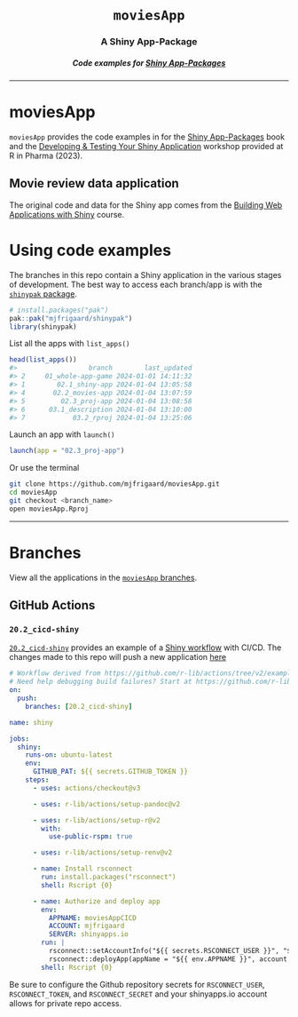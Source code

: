 <h1 align="center"> <code>moviesApp</code> </h1>
<h3 align="center"> A Shiny App-Package </h3>
<h5 align="center"> Code examples for <a href="https://mjfrigaard.github.io/shinyap/"> Shiny App-Packages </a> </h5>

<hr>

# moviesApp

`moviesApp` provides the code examples in for the [Shiny App-Packages](https://mjfrigaard.github.io/shinyap/) book and the [Developing & Testing Your Shiny Application](https://mjfrigaard.github.io/dev-test-shiny/) workshop provided at R in Pharma (2023).

## Movie review data application

The original code and data for the Shiny app comes from the [Building Web Applications with Shiny](https://rstudio-education.github.io/shiny-course/) course.

# Using code examples

The branches in this repo contain a Shiny application in the various stages of development. The best way to access each branch/app is with the [`shinypak` package](https://mjfrigaard.github.io/shinypak/). 

```r
# install.packages("pak")
pak::pak("mjfrigaard/shinypak")
library(shinypak)
```

List all the apps with `list_apps()`


```r
head(list_apps())
#>                  branch        last_updated
#> 2     01_whole-app-game 2024-01-01 14:11:32
#> 1        02.1_shiny-app 2024-01-04 13:05:58
#> 4       02.2_movies-app 2024-01-04 13:07:59
#> 5         02.3_proj-app 2024-01-04 13:08:58
#> 6      03.1_description 2024-01-04 13:10:00
#> 7            03.2_rproj 2024-01-04 13:25:06
```

Launch an app with `launch()`

```r
launch(app = "02.3_proj-app")
```

Or use the terminal

``` bash
git clone https://github.com/mjfrigaard/moviesApp.git
cd moviesApp
git checkout <branch_name>
open moviesApp.Rproj
```

------------------------------------------------------------------------

# Branches

View all the applications in the [`moviesApp` branches](https://github.com/mjfrigaard/moviesApp/branches/all).

## GitHub Actions 

### `20.2_cicd-shiny`

[`20.2_cicd-shiny`](https://github.com/mjfrigaard/moviesApp/tree/20.2_cicd-shiny) provides an example of a [Shiny workflow](https://github.com/r-lib/actions/tree/v2/examples#shiny-app-deployment) with CI/CD. The changes made to this repo will push a new application [here](https://mjfrigaard.shinyapps.io/moviesAppCICD/)

```yaml
# Workflow derived from https://github.com/r-lib/actions/tree/v2/examples
# Need help debugging build failures? Start at https://github.com/r-lib/actions#where-to-find-help
on:
  push:
    branches: [20.2_cicd-shiny]

name: shiny

jobs:
  shiny:
    runs-on: ubuntu-latest
    env:
      GITHUB_PAT: ${{ secrets.GITHUB_TOKEN }}
    steps:
      - uses: actions/checkout@v3

      - uses: r-lib/actions/setup-pandoc@v2

      - uses: r-lib/actions/setup-r@v2
        with:
          use-public-rspm: true

      - uses: r-lib/actions/setup-renv@v2

      - name: Install rsconnect
        run: install.packages("rsconnect")
        shell: Rscript {0}

      - name: Authorize and deploy app
        env: 
          APPNAME: moviesAppCICD
          ACCOUNT: mjfrigaard
          SERVER: shinyapps.io
        run: |
          rsconnect::setAccountInfo("${{ secrets.RSCONNECT_USER }}", "${{ secrets.RSCONNECT_TOKEN }}", "${{ secrets.RSCONNECT_SECRET }}")
          rsconnect::deployApp(appName = "${{ env.APPNAME }}", account = "${{ env.ACCOUNT }}", server = "${{ env.SERVER }}", forceUpdate = TRUE)
        shell: Rscript {0}

```

Be sure to configure the Github repository secrets for `RSCONNECT_USER`, `RSCONNECT_TOKEN`, and `RSCONNECT_SECRET` and your shinyapps.io account allows for private repo access.
